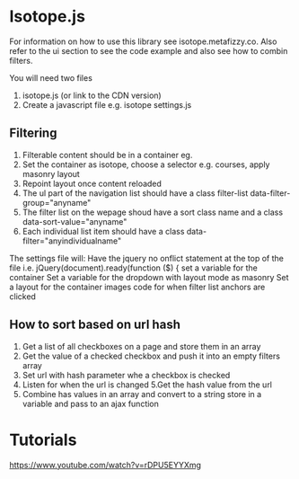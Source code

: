 Isotope.js
===========
For information on how to use this library see isotope.metafizzy.co. 
Also refer to the ui section to see the code example and also see how to combin filters.

You will need two files
1. isotope.js (or link to the CDN version)
2. Create a javascript file e.g. isotope settings.js

Filtering
---------
1. Filterable content should be in a container eg. <section class="courses">
2. Set the container as isotope, choose a selector e.g. courses, apply masonry layout
3. Repoint layout once content reloaded
4. The ul part of the navigation list should have a class filter-list data-filter-group="anyname"
5. The filter list on the wepage shoud have a sort class name and a class data-sort-value="anyname"
6. Each individual list item should have a class data-filter="anyindividualname"

The settings file will: 
Have the jquery no onflict statement at the top of the file i.e. jQuery(document).ready(function ($) {
set a variable for the container
Set a variable for the dropdown with layout mode as masonry
Set a layout for the container images
code for when filter list anchors are clicked

How to sort based on url hash
----------------------------

1. Get a list of all checkboxes on a page and store them in an array
2. Get the value of a checked checkbox and push it into an empty filters array
3. Set url with hash parameter whe a checkbox is checked
4. Listen for when the url is changed
5.Get the hash value from the url
6. Combine has values in an array and convert to a string store in a variable and pass to an ajax function

Tutorials
==========

https://www.youtube.com/watch?v=rDPU5EYYXmg
